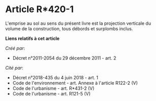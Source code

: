 # Article R*420-1

L'emprise au sol au sens du présent livre est la projection verticale du volume de la construction, tous débords et surplombs
inclus.

**Liens relatifs à cet article**

_Créé par_:

  - Décret n°2011-2054 du 29 décembre 2011 - art. 2

_Cité par_:

  - Décret n°2018-435 du 4 juin 2018 - art. 1
  - Code de l'environnement - art. Annexe à l'article R122-2 (V)
  - Code de l'urbanisme - art. R*431-2 (V)
  - Code de l'urbanisme - art. R121-5 (V)
